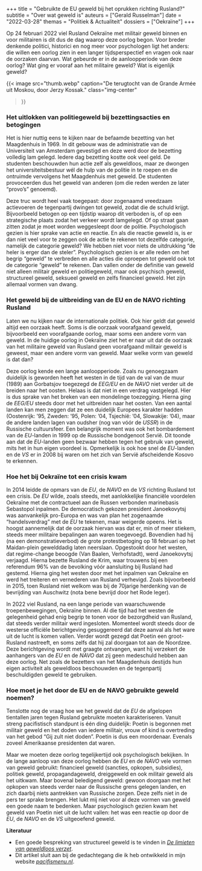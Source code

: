 +++
title    = "Gebruikte de EU geweld bij het oprukken richting Rusland?"
subtitle = "Over wat geweld is"
auteurs  = ["Gerald Russelman"]
date     = "2022-03-28"
themas   = "Politiek & Actualiteit"
dossiers = ["Oekraïne"]
+++


Op 24 februari 2022 viel Rusland Oekraïne met militair geweld binnen en voor militairen is dit dus de dag waarop deze oorlog begon. Voor breder denkende politici, historici en nog meer voor psychologen ligt het anders: die willen een oorlog zien in een langer tijdsperspectief en vragen ook naar de oorzaken daarvan. Wat gebeurde er in de aanloopperiode van deze oorlog? Wat ging er vooraf aan het militaire geweld? Wat is eigenlijk geweld? 

{{< image
	src="thumb.webp"
	caption="De terugtocht van de Grande Armée uit Moskou, door Jerzy Kossak."
	class="img-center"
>}}


### Het uitlokken van politiegeweld bij bezettingsacties en betogingen

Het is hier nuttig eens te kijken naar de befaamde bezetting van het Maagdenhuis in 1969. In dit gebouw was de administratie van de Universiteit van Amsterdam gevestigd en deze werd door de bezetting volledig lam gelegd. Iedere dag bezetting kostte ook veel geld. De studenten beschouwden hun actie zelf als geweldloos, maar ze dwongen het universiteitsbestuur wél de hulp van de politie in te roepen en die ontruimde vervolgens het Maagdenhuis met geweld. De studenten provoceerden dus het geweld van anderen (om die reden werden ze later “provo’s” genoemd).

Deze truc wordt heel vaak toegepast: door zogenaamd vreedzaam actievoeren de tegenpartij dwingen tot geweld, zodat die de schuld krijgt. Bijvoorbeeld betogen op een tijdstip waarop dit verboden is, of op een strategische plaats zodat het verkeer wordt lamgelegd. Of op straat gaan zitten zodat je moet worden weggesleept door de politie. Psychologisch gezien is hier sprake van actie en reactie. En als die reactie geweld is, is er dan niet veel voor te zeggen ook de actie te rekenen tot dezelfde categorie, namelijk de categorie geweld? We hebben niet voor niets de uitdrukking “de heler is erger dan de steler”. Psychologisch gezien is er alle reden om het begrip “geweld” te verbreden en alle acties die oproepen tot geweld ook tot de categorie “geweld” te rekenen. Dan vallen onder de definitie van geweld niet alleen militair geweld en politiegeweld, maar ook psychisch geweld, structureel geweld, seksueel geweld en zelfs financieel geweld. Het zijn allemaal vormen van dwang.  


### Het geweld bij de uitbreiding van de EU en de NAVO richting Rusland

Laten we nu kijken naar de internationale politiek. Ook hier geldt dat geweld altijd een oorzaak heeft. Soms is die oorzaak voorafgaand geweld, bijvoorbeeld een voorafgaande oorlog, maar soms een andere vorm van geweld. In de huidige oorlog in Oekraïne ziet het er naar uit dat de oorzaak van het militaire geweld van Rusland geen voorafgaand militair geweld is geweest, maar een andere vorm van geweld. Maar welke vorm van geweld is dat dan?

Deze oorlog kende een lange aanloopperiode. Zoals nu genoegzaam duidelijk is geworden heeft het westen in de tijd van de val van de muur (1989) aan Gorbatsjov toegezegd de _EEG/EU_ en de _NAVO_ niet verder uit de breiden naar het oosten. Helaas is dat niet in een verdrag vastgelegd. Hier is dus sprake van het breken van een mondelinge toezegging. Hierna ging de _EEG/EU_ steeds door met het uitbreiden naar het oosten. Van een aantal landen kan men zeggen dat ze een duidelijk Europees karakter hadden (Oostenrijk: ’95, Zweden: ’95, Polen: ’04, Tsjechië: ’04, Slowakije: ’04), maar de andere landen lagen van oudsher (nog van vóór de _USSR_) in de Russische cultuursfeer. Een belangrijk moment was ook het bombardement van de <i>EU</i>-landen in 1999 op de Russische bondgenoot Servië. Dit toonde aan dat de <i>EU</i>-landen geen bezwaar hebben tegen het gebruik van geweld, mits het in hun eigen voordeel is. Opmerkelijk is ook hoe snel de <i>EU</i>-landen en de _VS_ er in 2008 bij waren om het zich van Servië afscheidende Kosovo te erkennen. 


### Hoe het bij Oekraïne tot een crisis kwam

In 2014 leidde de opmars van de _EU_, de _NAVO_ en de _VS_ richting Rusland tot een crisis. De _EU_ wilde, zoals steeds, met aanlokkelijke financiële voordelen Oekraïne met de contractueel aan de Russen verbonden marinebasis Sebastopol inpalmen. De democratisch gekozen president Janoekovytsj was aanvankelijk pro-Europa en was van plan het zogenaamde “handelsverdrag” met de _EU_ te tekenen, maar weigerde opeens. Het is hoogst aannemelijk dat de oorzaak hiervan was dat er, min of meer stiekem, steeds meer militaire bepalingen aan waren toegevoegd. Bovendien had hij (na een demonstratieverbod) de grote protestbetoging op 18 februari op het Maidan-plein gewelddadig laten neerslaan. Opgestookt door het westen, dat regime-change beoogde (Van Baalen, Verhofstadt), werd Janoekovytsj verjaagd. Hierna bezette Rusland de Krim, waar trouwens bij een referendum 96% van de bevolking vóór aansluiting bij Rusland had gestemd. Hierna ging het westen door met het inpalmen van Oekraïne en werd het treiteren en vernederen van Rusland verhevigd. Zoals bijvoorbeeld in 2015, toen Rusland niet welkom was bij de 70jarige herdenking van de bevrijding van Auschwitz (nota bene bevrijd door het Rode leger). 

In 2022 viel Rusland, na een lange periode van waarschuwende troepenbewegingen, Oekraïne binnen. Al die tijd had het westen de gelegenheid gehad enig begrip te tonen voor de bezorgdheid van Rusland, dat steeds verder militair werd ingesloten. Momenteel wordt steeds door de westerse officiële berichtgeving gesuggereerd dat deze aanval als het ware uit de lucht is komen vallen. Verder wordt gezegd dat Poetin een groot-Rusland nastreeft, en soms zelfs dat hij zal doorgaan tot aan de Noordzee. Deze berichtgeving wordt met graagte ontvangen, want hij verzekert de aanhangers van de _EU_ en de _NAVO_ dat zij geen medeschuld hebben aan deze oorlog. Net zoals de bezetters van het Maagdenhuis destijds hun eigen activiteit als geweldloos beschouwden en de tegenpartij beschuldigden geweld te gebruiken.


### Hoe moet je het door de EU en de NAVO gebruikte geweld noemen? 

Tenslotte nog de vraag hoe we het geweld dat de _EU_ de afgelopen tientallen jaren tegen Rusland gebruikte moeten karakteriseren. Vanuit streng pacifistisch standpunt is één ding duidelijk: Poetin is begonnen met militair geweld en het doden van iedere militair, vrouw of kind is overtreding van het gebod “Gij zult niet doden”. Poetin is dus een moordenaar. Evenals zoveel Amerikaanse presidenten dat waren.

Maar we moeten deze oorlog tegelijkertijd ook psychologisch bekijken. In de lange aanloop van deze oorlog hebben de _EU_ en de _NAVO_ vele vormen van geweld gebruikt: financieel geweld (sancties, opkopen, subsidies), politiek geweld, propagandageweld, dreiggeweld en ook militair geweld als het uitkwam. Maar bovenal beledigend geweld: gewoon doorgaan met het opkopen van steeds verder naar de Russische grens gelegen landen, en zich daarbij niets aantrekken van Russische zorgen. Deze zelfs niet in de pers ter sprake brengen. Het lukt mij niet voor al deze vormen van geweld een goede naam te bedenken. Maar psychologisch gezien kwam het geweld van Poetin niet uit de lucht vallen: het was een reactie op door de _EU_, de _NAVO_ en de _VS_ uitgeoefend geweld.


<section class="footnotes">

**Literatuur**

* Een goede bespreking van structureel geweld is te vinden in _[De limieten van geweldloos verzet](https://www.academia.edu/40157053/De_limieten_van_geweldloos_verzet)_.
* Dit artikel sluit aan bij de gedachtegang die ik heb ontwikkeld in mijn website _[pacifismenu.nl](http://pacifismenu.nl/)_.

</section>
